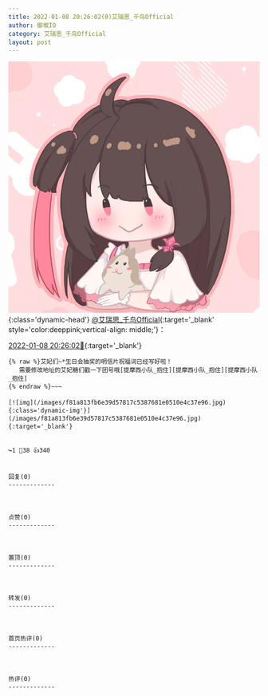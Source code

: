```yaml
---
title: 2022-01-08 20:26:02(0)艾瑞思_千鸟Official
author: 御坂IO
category: 艾瑞思_千鸟Official
layout: post
---
```


![img](/images/7e08840c56f251de28bdf766b647bd5fe9a5d50a.jpg){:class='dynamic-head'}
[@艾瑞思_千鸟Official](https://space.bilibili.com/1090010845/dynamic){:target='_blank' style='color:deeppink;vertical-align: middle;'}：

[2022-01-08 20:26:02🔗](https://t.bilibili.com/613348654458048148){:target='_blank'}

~~~
{% raw %}艾妃们~*生日会抽奖的明信片祝福词已经写好啦！
   需要修改地址的艾妃糖们戳一下团号哦[提摩西小队_抱住][提摩西小队_抱住][提摩西小队_抱住]
{% endraw %}~~~

[![img](/images/f81a813fb6e39d57817c5387681e0510e4c37e96.jpg){:class='dynamic-img'}](/images/f81a813fb6e39d57817c5387681e0510e4c37e96.jpg){:target='_blank'}


↪️1 💬38 👍340


回复(0)
-------------



点赞(0)
-------------



置顶(0)
-------------



转发(0)
-------------



首页热评(0)
-------------



热评(0)
-------------



